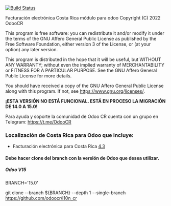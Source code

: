 [![Build Status](https://travis-ci.com/odoocr/l10n_cr.svg?branch=15.0)](https://travis-ci.com/odoocr/l10n_cr)

Facturación electrónica Costa Rica módulo para odoo
Copyright (C) 2022  OdooCR

This program is free software: you can redistribute it and/or modify
it under the terms of the GNU Affero General Public License as
published by the Free Software Foundation, either version 3 of the
License, or (at your option) any later version.

This program is distributed in the hope that it will be useful,
but WITHOUT ANY WARRANTY; without even the implied warranty of
MERCHANTABILITY or FITNESS FOR A PARTICULAR PURPOSE.  See the
GNU Affero General Public License for more details.

You should have received a copy of the GNU Affero General Public License
along with this program.  If not, see <https://www.gnu.org/licenses/>.

**¡ESTA VERSIÓN NO ESTÁ FUNCIONAL. ESTÁ EN PROCESO LA MIGRACIÓN DE 14.0 A 15.0!**

Para ayuda y soporte la comunidad de Odoo CR cuenta con un grupo en Telegram: https://t.me/OdooCR

### Localización de Costa Rica para Odoo que incluye:

- Facturación electrónica para Costa Rica [4.3](https://www.hacienda.go.cr/ATV/ComprobanteElectronico/frmAnexosyEstructuras.aspx)

#### Debe hacer clone del branch con la versión de Odoo que desea utilizar. 

##### Odoo V15
BRANCH='15.0'

git clone --branch ${BRANCH} --depth 1 --single-branch https://github.com/odoocr/l10n_cr
